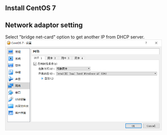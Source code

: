 ## Install CentOS 7 


## Network adaptor setting 
Select "bridge net-card" option to get another IP from DHCP server. 
![use bridge](img/Snipaste_2018-07-09_00-02-34.png)
